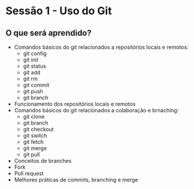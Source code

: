 # Sessão 1 - Uso do Git


## O que será aprendido?

- Comandos básicos do git relacionados a repositórios locais e remotos:
    - git config 
    - git init
    - git status
    - git add
    - git rm
    - git commit
    - git push
    - git branch
- Funcionamento dos repositórios locais e remotos
- Comandos básicos do git relacionados a colaboração e brnaching:
    - git clone
    - git branch
    - git checkout
    - git switch
    - git fetch
    - git merge
    - git pull
- Conceitos de branches
- Fork
- Pull request
- Melhores práticas de commits, branching e merge